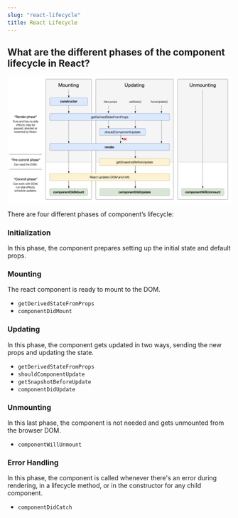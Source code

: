 ```yaml
---
slug: "react-lifecycle"
title: React Lifecycle
---
```


## What are the different phases of the component lifecycle in React?

![Lifecycle](/img/react-lifecycle-diagram-detailed.png)

There are four different phases of component’s lifecycle:

### Initialization

In this phase, the component prepares setting up the initial state and default props.

### Mounting

The react component is ready to mount to the DOM.

- `getDerivedStateFromProps`
- `componentDidMount`

### Updating

In this phase, the component gets updated in two ways, sending the new props and updating the state.

- `getDerivedStateFromProps`
- `shouldComponentUpdate`
- `getSnapshotBeforeUpdate`
- `componentDidUpdate`

### Unmounting

In this last phase, the component is not needed and gets unmounted from the browser DOM.

- `componentWillUnmount`

### Error Handling

In this phase, the component is called whenever there's an error during rendering, in a lifecycle method, or in the constructor for any child component.

- `componentDidCatch`
